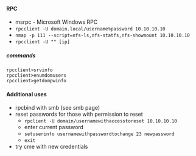 #### RPC
- msrpc - Microsoft Windows RPC
- `rpcclient -U domain.local/username%password 10.10.10.10`
- `nmap -p 111 --script=nfs-ls,nfs-statfs,nfs-showmount 10.10.10.10`
- `rpcclient -U "" [ip]`

##### commands
```
rpcclient>srvinfo
rpcclient>enumdomusers
rpcclient>getdompwinfo
```

#### Additional uses
- rpcbind with smb (see smb page)
- reset passwords for those with permission to reset
  - `rpclient -U domain/usernamewithaccesstoreset 10.10.10.10`
  - enter current password
  - `setuserinfo usernamewithpasswordtochange 23 newpassword`
  - `exit`
- try cme with new credentials
